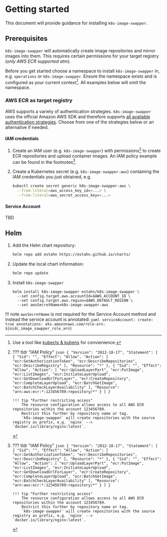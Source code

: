 # Getting started

This document will provide guidance for installing `k8s-image-swapper`.

## Prerequisites

`k8s-image-swapper` will automatically create image repositories and mirror images into them.
This requires certain permissions for your target registry (_only AWS ECR supported atm_).

Before you get started choose a namespace to install `k8s-image-swapper` in, e.g. `operations` or `k8s-image-swapper`.
Ensure the namespace exists and is configured as your current context[^1].
All examples below will omit the namespace.

### AWS ECR as target registry

AWS supports a variety of authentication strategies.
`k8s-image-swapper` uses the official Amazon AWS SDK and therefore supports [all available authentication strategies](https://docs.aws.amazon.com/sdk-for-go/v1/developer-guide/configuring-sdk.html).
Choose from one of the strategies below or an alternative if needed.

#### IAM credentials

1. Create an IAM user (e.g. `k8s-image-swapper`) with permissions[^2] to create ECR repositories and upload container images.
   An IAM policy example can be found in the footnotes[^2].
2. Create a Kubernetes secret (e.g. `k8s-image-swapper-aws`) containing the IAM credentials you just obtained, e.g.

    ```bash
    kubectl create secret generic k8s-image-swapper-aws \
      --from-literal=aws_access_key_id=<...> \
      --from-literal=aws_secret_access_key=<...>
    ```

#### Service Account

TBD

## Helm

1. Add the Helm chart repository:
   ```bash
   helm repo add estahn https://estahn.github.io/charts/
   ```
2. Update the local chart information:
   ```bash
   helm repo update
   ```
3. Install `k8s-image-swapper`
   ```
   helm install k8s-image-swapper estahn/k8s-image-swapper \
     --set config.target.aws.accountId=$AWS_ACCOUNT_ID \
     --set config.target.aws.region=$AWS_DEFAULT_REGION \
     --set awsSecretName=k8s-image-swapper-aws
   ```

!!! note
    `awsSecretName` is not required for the Service Account method and instead the service account is annotated:
    ```yaml
    serviceAccount:
    create: true
    annotations:
      eks.amazonaws.com/role-arn: ${oidc_image_sawpper_role_arn}
    ```

[^1]: Use a tool like [kubectx & kubens](https://github.com/ahmetb/kubectx) for convienience.
[^2]:
    ??? tldr "IAM Policy"
        ```json
        {
            "Version": "2012-10-17",
            "Statement": [
                {
                    "Sid": "",
                    "Effect": "Allow",
                    "Action": [
                        "ecr:GetAuthorizationToken",
                        "ecr:DescribeRepositories",
                        "ecr:DescribeRegistry"
                    ],
                    "Resource": "*"
                },
                {
                    "Sid": "",
                    "Effect": "Allow",
                    "Action": [
                        "ecr:UploadLayerPart",
                        "ecr:PutImage",
                        "ecr:ListImages",
                        "ecr:InitiateLayerUpload",
                        "ecr:GetDownloadUrlForLayer",
                        "ecr:CreateRepository",
                        "ecr:CompleteLayerUpload",
                        "ecr:BatchGetImage",
                        "ecr:BatchCheckLayerAvailability"
                    ],
                    "Resource": "arn:aws:ecr:*:123456789:repository/*"
                }
            ]
        }
        ```

        !!! tip "Further restricting access"
            The resource configuration allows access to all AWS ECR repositories within the account 123456789.
            Restrict this further by repository name or tag.
            `k8s-image-swapper` will create repositories with the source registry as prefix, e.g. `nginx` --> `docker.io/library/nginx:latest`.
